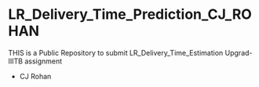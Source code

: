 # LR_Delivery_Time_Prediction_CJ_ROHAN
THIS is a Public Repository to submit LR_Delivery_Time_Estimation Upgrad-IIITB assignment
  - CJ Rohan
